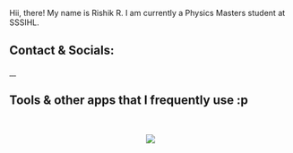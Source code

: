 Hii, there! My name is Rishik R. I am currently a Physics Masters student at SSSIHL.

## Contact & Socials:

<a href="https://github.com/rishikr007">
   <img src="https://ziadoua.github.io/m3-Markdown-Badges/badges/Github/github2.svg" alt="" title="">
</a>

<a href="https://twitter.com/rickastley">
  <img src="https://ziadoua.github.io/m3-Markdown-Badges/badges/Twitter/twitter2.svg" alt="" title=""/>
</a>

<a href="mailto:robotchicknbackup1@gmail.com">
  <img src="https://ziadoua.github.io/m3-Markdown-Badges/badges/Gmail/gmail1.svg" alt="" title="">
</a>

<a href="https://www.linkedin.com/in/rishikr31">
  <img src="https://ziadoua.github.io/m3-Markdown-Badges/badges/LinkedIn/linkedin1.svg" alt="" title="">
</a>

## Tools & other apps that I frequently use :p  

<img src="https://ziadoua.github.io/m3-Markdown-Badges/badges/Linux/linux2.svg" alt="" title="" style="pointer-events: none;"> 
<img src="https://ziadoua.github.io/m3-Markdown-Badges/badges/Spotify/spotify2.svg" alt="" title="" style="pointer-events: none;"> 
<img src="https://ziadoua.github.io/m3-Markdown-Badges/badges/Obsidian/obsidian2.svg" alt="" title="" style="pointer-events: none;"> 
<img src="https://ziadoua.github.io/m3-Markdown-Badges/badges/Discord/discord1.svg" alt="" title="" style="pointer-events: none;"> 
<img src="https://ziadoua.github.io/m3-Markdown-Badges/badges/Reddit/reddit1.svg" alt="" title="" style="pointer-events: none;">

<p align="center">
        <img src="https://raw.githubusercontent.com/catppuccin/catppuccin/main/assets/footers/gray0_ctp_on_line.svg?sanitize=true" />
</p>
